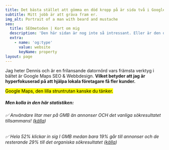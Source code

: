 ```yaml
---
title: Det bästa stället att gömma en död kropp på är sida två i Google.
subtitle: Mitt jobb är att gräva fram er.
img_alt: Portrait of a man with beard and mustache
seo:
  title: SEOmetoden | Kort om mig
  description: 'Den här sidan är nog inte så intressant. Eller är den det? '
  extra:
    - name: 'og:type'
      value: website
      keyName: property
layout: page
---
```

Jag heter Dennis och är en frilansande datornörd vars främsta verktyg i bältet är Google Maps SEO & Webbdesign. **Vilket betyder att
jag är hyperfokuserad på att hjälpa lokala företagare få fler kunder.**

<mark> Google Maps, den lilla struntrutan kanske du tänker.</mark>

##### Men kolla in den här statistiken:

###### :white_check_mark: Användare litar mer på GMB än annonser OCH det vanliga sökresultatet tillsammans! ([källa](www.google.com))

###### :white_check_mark: Hela 52% klickar in sig I GMB medan bara 19% går till annonser och de resterande 29% till det organiska sökresultatet ([källa](www.google.com))
